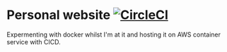 # Personal website [![CircleCI](https://circleci.com/gh/Shmink/personal-website/tree/master.svg?style=svg)](https://circleci.com/gh/Shmink/personal-website/tree/master)

Expermenting with docker whilst I'm at it and hosting it on AWS container service with CICD.
